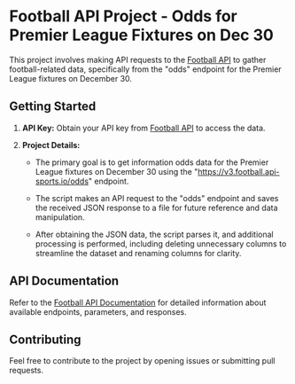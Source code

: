 # Football API Project - Odds for Premier League Fixtures on Dec 30

This project involves making API requests to the [Football API](https://www.api-football.com/) to gather football-related data, specifically from the "odds" endpoint for the Premier League fixtures on December 30.

## Getting Started

1. **API Key:**
   Obtain your API key from [Football API](https://www.api-sports.io/) to access the data.

2. **Project Details:**
   - The primary goal is to get information odds data for the Premier League fixtures on December 30 using the "https://v3.football.api-sports.io/odds" endpoint.

   - The script makes an API request to the "odds" endpoint and saves the received JSON response to a file for future reference and data manipulation.

   - After obtaining the JSON data, the script parses it, and additional processing is performed, including deleting unnecessary columns to streamline the dataset and renaming columns for clarity.


## API Documentation

Refer to the [Football API Documentation](https://www.api-sports.io/documentation/football/v3) for detailed information about available endpoints, parameters, and responses. 

## Contributing

Feel free to contribute to the project by opening issues or submitting pull requests.


